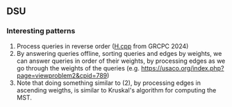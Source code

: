 ## DSU


### Interesting patterns

1. Process queries in reverse order ([H.cpp](../../codeforces/gym/105453_grcpc24/H.cpp) from GRCPC 2024)
2. By answering queries offline, sorting queries and edges by weights, we can answer queries in order of their weights, by processing edges as we go through the weights of the queries (e.g. https://usaco.org/index.php?page=viewproblem2&cpid=789)
3. Note that doing something similar to (2), by processing edges in ascending weigths, is similar to Kruskal's algorithm for computing the MST.
